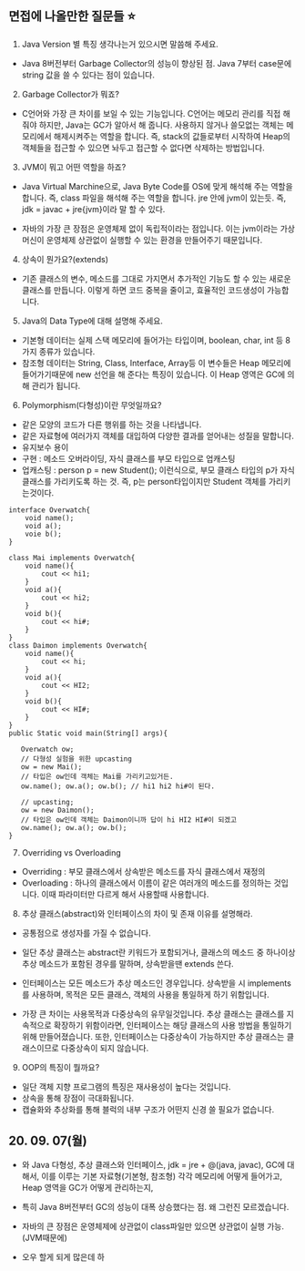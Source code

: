 ## 면접에 나올만한 질문들 :star:

 1. Java Version 별 특징 생각나는거 있으시면 말씀해 주세요.
 - Java 8버전부터 Garbage Collector의 성능이 향상된 점. Java 7부터 case문에 string 값을 쓸 수 있다는 점이 있습니다.

 2. Garbage Collector가 뭐죠?
 - C언어와 가장 큰 차이를 보일 수 있는 기능입니다. C언어는 메모리 관리를 직접 해 줘야 하지만, Java는 GC가 알아서 해 줍니다. 사용하지 않거나 쓸모없는 객체는 메모리에서 해제시켜주는 역할을 합니다. 즉, stack의 값들로부터 시작하여 Heap의 객체들을 접근할 수 있으면 놔두고 접근할 수 없다면 삭제하는 방법입니다.

 3. JVM이 뭐고 어떤 역할을 하죠?
 - Java Virtual Marchine으로, Java Byte Code를 OS에 맞게 해석해 주는 역할을 합니다. 즉, class 파일을 해석해 주는 역할을 합니다. jre 안에 jvm이 있는듯. 즉, jdk = javac + jre{jvm}이라 말 할 수 있다.

 - 자바의 가장 큰 장점은 운영체제 없이 독립적이라는 점입니다. 이는 jvm이라는 가상 머신이 운영체제 상관없이 실행할 수 있는 환경을 만들어주기 때문입니다.


 4. 상속이 뭔가요?(extends)
 - 기존 클래스의 변수, 메소드를 그대로 가지면서 추가적인 기능도 할 수 있는 새로운 클래스를 만듭니다. 이렇게 하면 코드 중복을 줄이고, 효율적인 코드생성이 가능합니다.

 5. Java의 Data Type에 대해 설명해 주세요.
 - 기본형 데이터는 실제 스택 메모리에 들어가는 타입이며, boolean, char, int 등 8가지 종류가 있습니다.
 - 참조형 데이터는 String, Class, Interface, Array등 이 변수들은 Heap 메모리에 들어가기때문에 new 선언을 해 준다는 특징이 있습니다. 이 Heap 영역은 GC에 의해 관리가 됩니다.

 6. Polymorphism(다형성)이란 무엇일까요?
 - 같은 모양의 코드가 다른 행위를 하는 것을 나타냅니다.
 - 같은 자료형에 여러가지 객체를 대입하여 다양한 결과를 얻어내는 성질을 말합니다.
 - 유지보수 용이
 - 구현 : 메소드 오버라이딩, 자식 클래스를 부모 타입으로 업캐스팅
 - 업캐스팅 : person p = new Student(); 이런식으로, 부모 클래스 타입의 p가 자식 클래스를 가리키도록 하는 것. 즉, p는 person타입이지만 Student 객체를 가리키는것이다.

 ```
 interface Overwatch{
     void name();
     void a();
     voie b();
 }

 class Mai implements Overwatch{
     void name(){
         cout << hi1;
     }
     void a(){
         cout << hi2;
     }
     void b(){
         cout << hi#;
     }
 }
 class Daimon implements Overwatch{
     void name(){
         cout << hi;
     }
     void a(){
         cout << HI2;
     }
     void b(){
         cout << HI#;
     }
 }
public Static void main(String[] args){

    Overwatch ow;
    // 다형성 실험을 위한 upcasting
    ow = new Mai();
    // 타입은 ow인데 객체는 Mai를 가리키고있거든.
    ow.name(); ow.a(); ow.b(); // hi1 hi2 hi#이 된다.

    // upcasting;
    ow = new Daimon();
    // 타입은 ow인데 객체는 Daimon이니까 답이 hi HI2 HI#이 되겠고
    ow.name(); ow.a(); ow.b();
}
```

 7. Overriding vs Overloading
  - Overriding : 부모 클래스에서 상속받은 메소드를 자식 클래스에서 재정의
  - Overloading : 하나의 클래스에서 이름이 같은 여러개의 메소드를 정의하는 것입니다. 이때 파라미터만 다르게 해서 사용할때 사용합니다.

 8. 추상 클래스(abstract)와 인터페이스의 차이 및 존재 이유를 설명해라.
  - 공통점으로 생성자를 가질 수 없습니다.
  
  - 일단 추상 클래스는 abstract란 키워드가 포함되거나, 클래스의 메소드 중 하나이상 추상 메소드가 포함된 경우를 말하며, 상속받을땐 extends 쓴다.

  - 인터페이스는 모든 메소드가 추상 메소드인 경우입니다. 상속받을 시 implements를 사용하며, 목적은 모든 클래스, 객체의 사용을 통일하게 하기 위함입니다.

  - 가장 큰 차이는 사용목적과 다중상속의 유무일것입니다. 추상 클래스는 클래스를 지속적으로 확장하기 위함이라면, 인터페이스는 해당 클래스의 사용 방법을 통일하기 위해 만들어졌습니다. 또한, 인터페이스는 다중상속이 가능하지만 추상 클래스는 클래스이므로 다중상속이 되지 않습니다.

 9. OOP의 특징이 뭘까요?
  - 일단 객체 지향 프로그램의 특징은 재사용성이 높다는 것입니다.
  - 상속을 통해 장점이 극대화됩니다.
  - 캡슐화와 추상화를 통해 블럭의 내부 구조가 어떤지 신경 쓸 필요가 없습니다.

## 20. 09. 07(월)
 - 와 Java 다형성, 추상 클래스와 인터페이스, jdk = jre + @(java, javac), GC에 대해서, 이를 이루는 기본 자료형(기본형, 참조형) 각각 메모리에 어떻게 들어가고, Heap 영역을 GC가 어떻게 관리하는지,

 - 특히 Java 8버전부터 GC의 성능이 대폭 상승했다는 점. 왜 그런진 모르겠습니다.

 - 자바의 큰 장점은 운영체제에 상관없이 class파일만 있으면 상관없이 실행 가능. (JVM때문에)


 - 오우 할게 되게 많은데 하
